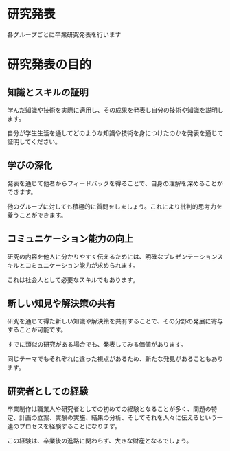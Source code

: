 # 研究発表

各グループごとに卒業研究発表を行います

# 研究発表の目的

## 知識とスキルの証明

学んだ知識や技術を実際に適用し、その成果を発表し自分の技術や知識を説明します。

自分が学生生活を通してどのような知識や技術を身につけたのかを発表を通じて証明してください。

## 学びの深化

発表を通じて他者からフィードバックを得ることで、自身の理解を深めることができます。

他のグループに対しても積極的に質問をしましょう。これにより批判的思考力を養うことができます。

## コミュニケーション能力の向上
研究の内容を他人に分かりやすく伝えるためには、明確なプレゼンテーションスキルとコミュニケーション能力が求められます。

これは社会人として必要なスキルでもあります。

## 新しい知見や解決策の共有

研究を通じて得た新しい知識や解決策を共有することで、その分野の発展に寄与することが可能です。

すでに類似の研究がある場合でも、発表してみる価値があります。

同じテーマでもそれぞれに違った視点があるため、新たな発見があることもあります。

## 研究者としての経験

卒業制作は職業人や研究者としての初めての経験となることが多く、問題の特定、計画の立案、実験の実施、結果の分析、そしてそれを人々に伝えるという一連のプロセスを経験することになります。

この経験は、卒業後の進路に関わらず、大きな財産となるでしょう。